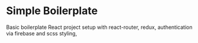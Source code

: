 # Simple Boilerplate

Basic boilerplate React project setup with react-router, redux, authentication via firebase and scss styling, 
